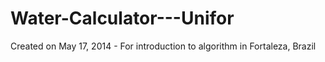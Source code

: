 # Water-Calculator---Unifor
Created on May 17, 2014 - For introduction to algorithm in Fortaleza, Brazil
